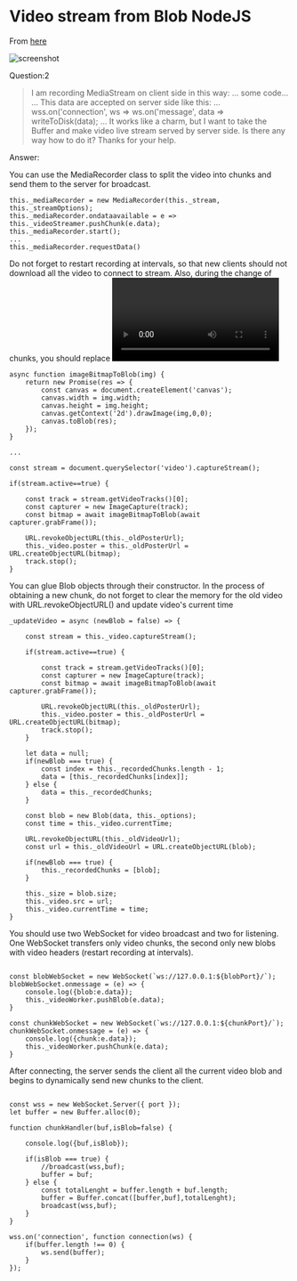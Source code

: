 # Video stream from Blob NodeJS

From [here][url]

![screenshot](screenshot.png)

Question:2
>I am recording MediaStream on client side in this way:
> ...
> some code...
> ...
This data are accepted on server side like this:
> ...
> wss.on('connection', ws => ws.on('message', data => writeToDisk(data);
> ...
> It works like a charm, but I want to take the Buffer and make video live stream served by server side. Is there any way how to do it?
> Thanks for your help.

Answer:

You can use the MediaRecorder class to split the video into chunks and send them to the server for broadcast.

```
this._mediaRecorder = new MediaRecorder(this._stream, this._streamOptions);
this._mediaRecorder.ondataavailable = e => this._videoStreamer.pushChunk(e.data);
this._mediaRecorder.start();
...
this._mediaRecorder.requestData()
```

Do not forget to restart recording at intervals, so that new clients should not download all the video to connect to stream. Also, during the change of chunks, you should replace <video> by <image> or update video's poster so that the gluing goes smoothly.

```
async function imageBitmapToBlob(img) {
    return new Promise(res => {
        const canvas = document.createElement('canvas');
        canvas.width = img.width;
        canvas.height = img.height;
        canvas.getContext('2d').drawImage(img,0,0);
        canvas.toBlob(res);
    });
}

...

const stream = document.querySelector('video').captureStream();

if(stream.active==true) {

    const track = stream.getVideoTracks()[0];
    const capturer = new ImageCapture(track);
    const bitmap = await imageBitmapToBlob(await capturer.grabFrame());

    URL.revokeObjectURL(this._oldPosterUrl);
    this._video.poster = this._oldPosterUrl = URL.createObjectURL(bitmap);
    track.stop();
}

```
You can glue Blob objects through their constructor. In the process of obtaining a new chunk, do not forget to clear the memory for the old video with URL.revokeObjectURL() and update video's current time
```
_updateVideo = async (newBlob = false) => {

    const stream = this._video.captureStream();

    if(stream.active==true) {

        const track = stream.getVideoTracks()[0];
        const capturer = new ImageCapture(track);
        const bitmap = await imageBitmapToBlob(await capturer.grabFrame());

        URL.revokeObjectURL(this._oldPosterUrl);
        this._video.poster = this._oldPosterUrl = URL.createObjectURL(bitmap);
        track.stop();
    }

    let data = null;
    if(newBlob === true) {
        const index = this._recordedChunks.length - 1;
        data = [this._recordedChunks[index]];
    } else {
        data = this._recordedChunks;
    }

    const blob = new Blob(data, this._options);
    const time = this._video.currentTime;

    URL.revokeObjectURL(this._oldVideoUrl);
    const url = this._oldVideoUrl = URL.createObjectURL(blob);

    if(newBlob === true) {
        this._recordedChunks = [blob];
    }

    this._size = blob.size;
    this._video.src = url;
    this._video.currentTime = time;
}

```
You should use two WebSocket for video broadcast and two for listening. One WebSocket transfers only video chunks, the second only new blobs with video headers (restart recording at intervals).
```

const blobWebSocket = new WebSocket(`ws://127.0.0.1:${blobPort}/`);
blobWebSocket.onmessage = (e) => {
    console.log({blob:e.data});
    this._videoWorker.pushBlob(e.data);
}

const chunkWebSocket = new WebSocket(`ws://127.0.0.1:${chunkPort}/`);
chunkWebSocket.onmessage = (e) => {
    console.log({chunk:e.data});
    this._videoWorker.pushChunk(e.data);
}
```
After connecting, the server sends the client all the current video blob and begins to dynamically send new chunks to the client.
```

const wss = new WebSocket.Server({ port });
let buffer = new Buffer.alloc(0);

function chunkHandler(buf,isBlob=false) {

    console.log({buf,isBlob});

    if(isBlob === true) {
        //broadcast(wss,buf);
        buffer = buf;
    } else {
        const totalLenght = buffer.length + buf.length;
        buffer = Buffer.concat([buffer,buf],totalLenght);
        broadcast(wss,buf);
    }
}

wss.on('connection', function connection(ws) {
    if(buffer.length !== 0) {
        ws.send(buffer);
    }
});
```
[url]: <https://stackoverflow.com/questions/52733539/video-stream-from-blob-nodejs/55517686#55517686>
